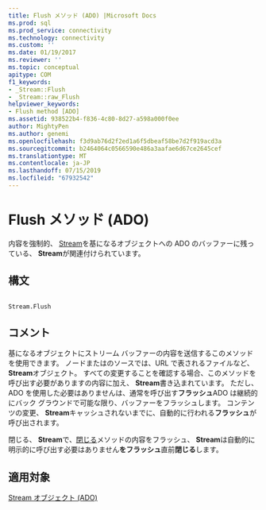 ```yaml
---
title: Flush メソッド (ADO) |Microsoft Docs
ms.prod: sql
ms.prod_service: connectivity
ms.technology: connectivity
ms.custom: ''
ms.date: 01/19/2017
ms.reviewer: ''
ms.topic: conceptual
apitype: COM
f1_keywords:
- _Stream::Flush
- _Stream::raw_Flush
helpviewer_keywords:
- Flush method [ADO]
ms.assetid: 938522b4-f836-4c80-8d27-a598a000f0ee
author: MightyPen
ms.author: genemi
ms.openlocfilehash: f3d9ab76d2f2ed1a6f5dbeaf58be7d2f919acd3a
ms.sourcegitcommit: b2464064c0566590e486a3aafae6d67ce2645cef
ms.translationtype: MT
ms.contentlocale: ja-JP
ms.lasthandoff: 07/15/2019
ms.locfileid: "67932542"
---
```

# <a name="flush-method-ado"></a>Flush メソッド (ADO)
内容を強制的、 [Stream](../../../ado/reference/ado-api/stream-object-ado.md)を基になるオブジェクトへの ADO のバッファーに残っている、 **Stream**が関連付けられています。  
  
## <a name="syntax"></a>構文  
  
```  
  
Stream.Flush  
```  
  
## <a name="remarks"></a>コメント  
 基になるオブジェクトにストリーム バッファーの内容を送信するこのメソッドを使用できます。 ノードまたはのソースでは、URL で表されるファイルなど、 **Stream**オブジェクト。 すべての変更することを確認する場合、このメソッドを呼び出す必要がありますの内容に加え、 **Stream**書き込まれています。 ただし、ADO を使用した必要はありませんは、通常を呼び出す**フラッシュ**ADO は継続的にバック グラウンドで可能な限り、バッファーをフラッシュします。 コンテンツの変更、 **Stream**キャッシュされないまでに、自動的に行われる**フラッシュ**が呼び出されます。  
  
 閉じる、 **Stream**で、[閉じる](../../../ado/reference/ado-api/close-method-ado.md)メソッドの内容をフラッシュ、 **Stream**は自動的に明示的に呼び出す必要はありません**をフラッシュ**直前**閉じる**します。  
  
## <a name="applies-to"></a>適用対象  
 [Stream オブジェクト (ADO)](../../../ado/reference/ado-api/stream-object-ado.md)
